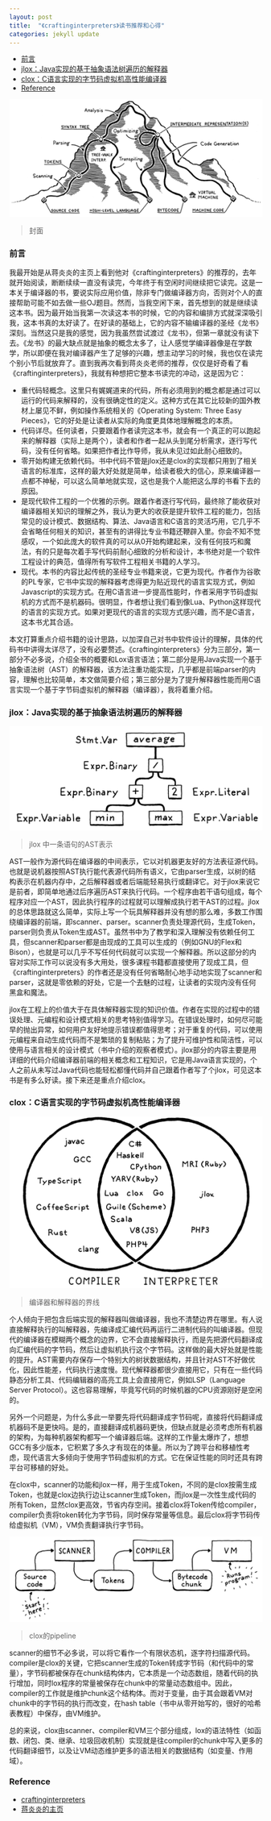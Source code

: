 ```yaml
---
layout: post
title:  "《craftinginterpreters》读书推荐和心得"
categories: jekyll update
---
```


- [前言](#前言)
- [jlox：Java实现的基于抽象语法树遍历的解释器](#jloxjava实现的基于抽象语法树遍历的解释器)
- [clox：C语言实现的字节码虚拟机高性能编译器](#cloxc语言实现的字节码虚拟机高性能编译器)
- [Reference](#reference)

![](../assets/ci/cover.png)
> 封面

### 前言

我最开始是从蒋炎炎的主页上看到他对《craftinginterpreters》的推荐的，去年就开始阅读，断断续续一直没有读完，今年终于有空闲时间继续把它读完。这是一本关于编译器的书，要说实际应用价值，除非专门做编译器方向，否则对个人的直接帮助可能不如去做一些OJ题目。然而，当我空闲下来，首先想到的就是继续读这本书。因为最开始当我第一次读这本书的时候，它的内容和编排方式就深深吸引我，这本书真的太好读了。在好读的基础上，它的内容不输编译器的圣经《龙书》深刻。当然这只是我的感觉，因为我虽然尝试渡过《龙书》，但第一章就没有读下去。《龙书》的最大缺点就是抽象的概念太多了，让人感觉学编译器像是在学数学，所以即便在我对编译器产生了足够的兴趣，想主动学习的时候，我也仅在读完个别小节后就放弃了。直到我再次看到蒋炎炎老师的推荐，仅仅是好奇看了看《craftinginterpreters》，我就有种想把它整本书读完的冲动，这是因为它：

- 重代码轻概念。这里只有娓娓道来的代码，所有必须用到的概念都是通过可以运行的代码来解释的，没有很确定性的定义。这种方式在其它比较新的国外教材上屡见不鲜，例如操作系统相关的《Operating System: Three Easy Pieces》，它的好处是让读者从实际的角度更具体地理解概念的本质。
- 代码详尽。任何读者，只要跟着作者读完这本书，就会有一个真正的可以跑起来的解释器（实际上是两个），读者和作者一起从头到尾分析需求，逐行写代码，没有任何省略。如果把作者比作导师，我从未见过如此耐心细致的。
- 零开始构建无依赖代码。书中代码不管是jlox还是clox的实现都只用到了相关语言的标准库，这样的最大好处就是简单，给读者极大的信心，原来编译器一点都不神秘，可以这么简单地就实现，这也是我个人能把这么厚的书看下去的原因。
- 是现代软件工程的一个优雅的示例。跟着作者逐行写代码，最终除了能收获对编译器相关知识的理解之外，我认为更大的收获是提升软件工程的能力，包括常见的设计模式、数据结构、算法、Java语言和C语言的灵活巧用，它几乎不会省略任何相关的知识，甚至有的讲得比专业书籍还鞭辟入里。你会不知不觉感叹，一个如此庞大的软件真的可以从0开始构建起来，没有任何技巧和魔法，有的只是每次着手写代码前耐心细致的分析和设计，本书绝对是一个软件工程设计的典范，值得所有写软件工程相关书籍的人学习。
- 现代。本书的内容比起传统的圣经专业书籍来说，它更为现代。作者作为谷歌的PL专家，它书中实现的解释器考虑得更为贴近现代的语言实现方式，例如Javascript的实现方式。在用C语言进一步提高性能时，作者采用字节码虚拟机的方式而不是机器码。很明显，作者想让我们看到像Lua、Python这样现代的语言的实现方式。如果对更现代的语言的实现方式感兴趣，而不是C语言，这本书尤其合适。

本文打算重点介绍书籍的设计思路，以加深自己对书中软件设计的理解，具体的代码书中讲得太详尽了，没有必要赘述。《craftinginterpreters》分为三部分，第一部分不必多说，介绍全书的概要和Lox语言语法；第二部分是用Java实现一个基于抽象语法树（AST）的解释器，该方法注重功能实现，几乎都是前端parser的内容，理解也比较简单，本文做简要介绍；第三部分是为了提升解释器性能而用C语言实现一个基于字节码虚拟机的解释器（编译器），我将着重介绍。

### jlox：Java实现的基于抽象语法树遍历的解释器

![](../assets/ci/parser.png)
> jlox 中一条语句的AST表示

AST一般作为源代码在编译器的中间表示，它以对机器更友好的方法表征源代码。也就是说机器按照AST执行能代表源代码所有语义，它由parser生成，以树的结构表示在机器内存中，之后解释器或者后端能轻易执行或翻译它。对于jlox来说它是前者，即简单地通过后序遍历AST来执行代码。一个程序由若干语句组成，每个程序对应一个AST，因此执行程序的过程就可以理解成执行若干AST的过程。jlox的总体思路就这么简单，实际上写一个玩具解释器并没有想的那么难，多数工作围绕编译器的前端，即scanner、parser。scanner负责处理源代码，生成Token，parser则负责从Token生成AST。虽然书中为了教学和深入理解没有依赖任何工具，但scanner和parser都是由现成的工具可以生成的（例如GNU的Flex和Bison），也就是可以几乎不写任何代码就可以实现一个解释器。所以这部分的内容对实际工作可以说没有多大用处，很多课程书籍都直接使用了现成工具，但《craftinginterpreters》的作者还是没有任何省略耐心地手动地实现了scanner和parser，这就是零依赖的好处，它是一个去魅的过程，让读者的实现内没有任何黑盒和魔法。

jlox在工程上的价值大于在具体解释器实现的知识价值。作者在实现的过程中的错误处理、元编程和设计模式相关的思考特别值得学习。在错误处理时，如何尽可能早的抛出异常，如何用户友好地提示错误都值得思考；对于重复的代码，可以使用元编程来自动生成代码而不是繁琐的复制粘贴；为了提升可维护性和简洁性，可以使用与语言相关的设计模式（书中介绍的观察者模式）。jlox部分的内容主要是用详细的代码介绍编译器前端的相关概念和工程知识，它是用Java语言实现的，个人之前从未写过Java代码也能轻松都懂代码并自己跟着作者写了个jlox，可见这本书是有多么好读。接下来还是重点介绍clox。

### clox：C语言实现的字节码虚拟机高性能编译器

![](../assets/ci/compilervsinterpreter.png)
> 编译器和解释器的界线

个人倾向于把包含后端实现的解释器叫做编译器，我也不清楚边界在哪里。有人说直接解释执行的叫解释器，先编译成汇编代码再运行二进制代码的叫编译器。但现代的编译器在模糊两个概念的边界，它不会直接解释执行，而是先把源代码翻译成向汇编代码的字节码，然后让虚拟机执行这个字节码。这样做的最大好处就是性能的提升。AST需要内存保存一个特别大的树状数据结构，并且针对AST不好做优化，因此性能差，代码执行速度慢。现代解释器都很少直接用它，只有在一些代码静态分析工具、代码编辑器的高亮工具上会直接用它，例如LSP（Language Server Protocol）。这也容易理解，毕竟写代码的时候机器的CPU资源刚好是空闲的。

另外一个问题是，为什么多此一举要先将代码翻译成字节码呢，直接将代码翻译成机器码不是更快吗。是的，直接翻译成机器码更快，但缺点就是必须考虑所有机器的架构，为每种机器架构都写一个编译器后端。这样的工作量太爆炸了，想想GCC有多少版本，它积累了多久才有现在的体量。所以为了跨平台和移植性考虑，现代语言大多倾向于使用字节码虚拟机的方式。它在保证性能的同时还具有跨平台可移植的好处。

在clox中，scanner的功能和jlox一样，用于生成Token，不同的是clox按需生成Token，也就是clox边执行边让scanner生成Token，而jlox是一次性生成代码的所有Token，显然clox更高效，节省内存空间。接着clox将Token传给compiler，compiler负责将token转化为字节码，同时保存常量等信息。最后clox将字节码传给虚拟机（VM），VM负责翻译执行字节码。

![](../assets/ci/clox.png)
> clox的pipeline

scanner的细节不必多说，可以将它看作一个有限状态机，逐字符扫描源代码。compiler是clox的关键，它把scanner生成的Token转成字节码（和代码中的常量），字节码都被保存在chunk结构体内，它本质是一个动态数组，随着代码的执行增加，同时lox程序的常量被保存在chunk中的常量动态数组中。因此，compiler的工作就是维护chunk这个结构体。而对于变量，由于其会跟着VM对chunk中的字节码的执行而改变，在hash table（书中从零开始写的，很好的哈希表教程）中保存，由VM维护。

总的来说，clox由scanner、compiler和VM三个部分组成，lox的语法特性（如函数、闭包、类、继承、垃圾回收机制）实现就是往compiler的chunk中写入更多的代码翻译细节，以及让VM动态维护更多的语法相关的数据结构（如变量、作用域）。

### Reference

- [craftinginterpreters](https://craftinginterpreters.com/)
- [蒋炎炎的主页](https://jyywiki.cn/)